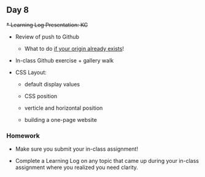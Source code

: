 ## Day 8

~~* Learning Log Presentation: KC~~

* Review of push to Github

    * What to do [if your origin already exists](https://help.github.com/en/articles/removing-a-remote)!
    
* In-class Github exercise + gallery walk

* CSS Layout: 

    * default display values
    
    * CSS position
    
    * verticle and horizontal position
    
    * building a one-page website
    

### Homework

* Make sure you submit your in-class assignment!

* Complete a Learning Log on any topic that came up during your in-class assignment where you realized you need clarity.
